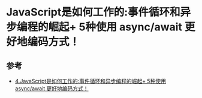 # JavaScript是如何工作的:事件循环和异步编程的崛起+ 5种使用 async/await 更好地编码方式！

## 参考

- [4.JavaScript是如何工作的:事件循环和异步编程的崛起+ 5种使用 async/await 更好地编码方式！](https://github.com/qq449245884/xiaozhi/issues/4)

